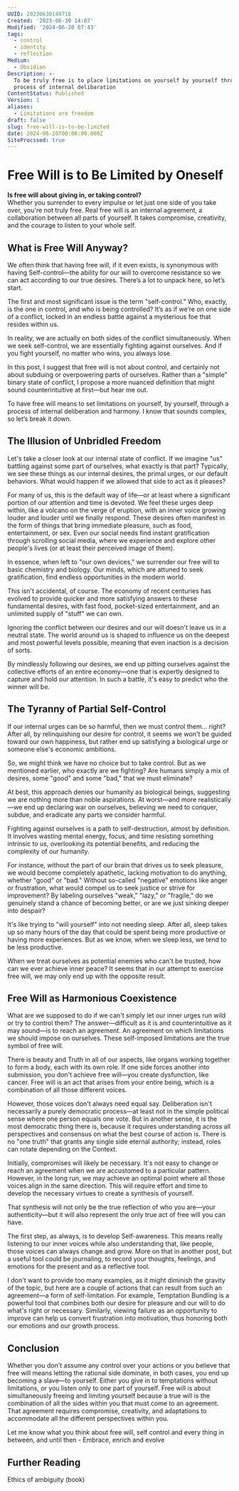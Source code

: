 ```yaml
---
UUID: 20230630140718
Created: '2023-06-30 14:07'
Modified: '2024-06-20 07:43'
tags:
  - control
  - identity
  - reflection
Medium:
  - Obsidian
Description: >-
  To be truly free is to place limitations on yourself by yourself through a
  process of internal delibaration
ContentStatus: Published
Version: 1
aliases:
  - Limitations are freedom
draft: false
slug: free-will-is-to-be-limited
date: 2024-06-20T00:00:00.000Z
SiteProcssed: true
---
```


# Free Will is to Be Limited by Oneself

**Is free will about giving in, or taking control?**  
Whether you surrender to every impulse or let just one side of you take over, you're not truly free. Real free will is an internal agreement, a collaboration between all parts of yourself. It takes compromise, creativity, and the courage to listen to your whole self.

<!-- truncate -->

## What is Free Will Anyway?

We often think that having free will, if it even exists, is synonymous with having Self-control—the ability for our will to overcome resistance so we can act according to our true desires. There’s a lot to unpack here, so let’s start.

The first and most significant issue is the term "self-control." Who, exactly, is the one in control, and who is being controlled? It’s as if we’re on one side of a conflict, locked in an endless battle against a mysterious foe that resides within us. 

In reality, we are actually on both sides of the conflict simultaneously. When we seek self-control, we are essentially fighting against ourselves. And if you fight yourself, no matter who wins, you always lose.

In this post, I suggest that free will is not about control, and certainly not about subduing or overpowering parts of ourselves. Rather than a "simple" binary state of conflict, I propose a more nuanced definition that might sound counterintuitive at first—but hear me out.

To have free will means to set limitations on yourself, by yourself, through a process of internal deliberation and harmony. I know that sounds complex, so let’s break it down.

## The Illusion of Unbridled Freedom

Let's take a closer look at our internal state of conflict. If we imagine "us" battling against some part of ourselves, what exactly is that part? Typically, we see these things as our internal desires, the primal urges, or our default behaviors. What would happen if we allowed that side to act as it pleases?

For many of us, this is the default way of life—or at least where a significant portion of our attention and time is devoted. We feel these urges deep within, like a volcano on the verge of eruption, with an inner voice growing louder and louder until we finally respond. These desires often manifest in the form of things that bring immediate pleasure, such as food, entertainment, or sex. Even our social needs find instant gratification through scrolling social media, where we experience and explore other people's lives (or at least their perceived image of them).

In essence, when left to "our own devices," we surrender our free will to basic chemistry and biology. Our minds, which are attuned to seek gratification, find endless opportunities in the modern world.

This isn't accidental, of course. The economy of recent centuries has evolved to provide quicker and more satisfying answers to these fundamental desires, with fast food, pocket-sized entertainment, and an unlimited supply of "stuff" we can own.

Ignoring the conflict between our desires and our will doesn't leave us in a neutral state. The world around us is shaped to influence us on the deepest and most powerful levels possible, meaning that even inaction is a decision of sorts. 

By mindlessly following our desires, we end up pitting ourselves against the collective efforts of an entire economy—one that is expertly designed to capture and hold our attention. In such a battle, it's easy to predict who the winner will be.

## The Tyranny of Partial Self-Control

If our internal urges can be so harmful, then we must control them... right? After all, by relinquishing our desire for control, it seems we won't be guided toward our own happiness, but rather end up satisfying a biological urge or someone else's economic ambitions.

So, we might think we have no choice but to take control. But as we mentioned earlier, who exactly are we fighting? Are humans simply a mix of desires, some "good" and some "bad," that we must eliminate?

At best, this approach denies our humanity as biological beings, suggesting we are nothing more than noble aspirations. At worst—and more realistically—we end up declaring war on ourselves, believing we need to conquer, subdue, and eradicate any parts we consider harmful.

Fighting against ourselves is a path to self-destruction, almost by definition. It involves wasting mental energy, focus, and time resisting something intrinsic to us, overlooking its potential benefits, and reducing the complexity of our humanity.

For instance, without the part of our brain that drives us to seek pleasure, we would become completely apathetic, lacking motivation to do anything, whether "good" or "bad." Without so-called "negative" emotions like anger or frustration, what would compel us to seek justice or strive for improvement? By labeling ourselves "weak," "lazy," or "fragile," do we genuinely stand a chance of becoming better, or are we just sinking deeper into despair?

It's like trying to "will yourself" into not needing sleep. After all, sleep takes up so many hours of the day that could be spent being more productive or having more experiences. But as we know, when we sleep less, we tend to be less productive.

When we treat ourselves as potential enemies who can't be trusted, how can we ever achieve inner peace? It seems that in our attempt to exercise free will, we may only end up with the opposite result.

## Free Will as Harmonious Coexistence

What are we supposed to do if we can't simply let our inner urges run wild or try to control them? The answer—difficult as it is and counterintuitive as it may sound—is to reach an agreement. An agreement on which limitations we should impose on ourselves. These self-imposed limitations are the true symbol of free will.

There is beauty and Truth in all of our aspects, like organs working together to form a body, each with its own role. If one side forces another into submission, you don't achieve free will—you create dysfunction, like cancer. Free will is an act that arises from your entire being, which is a combination of all those different voices.

However, those voices don't always need equal say. Deliberation isn't necessarily a purely democratic process—at least not in the simple political sense where one person equals one vote. But in another sense, it is the most democratic thing there is, because it requires understanding across all perspectives and consensus on what the best course of action is. There is no "one truth" that grants any single side eternal authority; instead, roles can rotate depending on the Context.

Initially, compromises will likely be necessary. It's not easy to change or reach an agreement when we are accustomed to a particular pattern. However, in the long run, we may achieve an optimal point where all those voices align in the same direction. This will require effort and time to develop the necessary virtues to create a synthesis of yourself.

That synthesis will not only be the true reflection of who you are—your authenticity—but it will also represent the only true act of free will you can have.

The first step, as always, is to develop Self-awareness. This means really listening to our inner voices while also understanding that, like people, those voices can always change and grow. More on that in another post, but a useful tool could be journaling, to record your thoughts, feelings, and emotions for the present and as a reflective tool.

I don't want to provide too many examples, as it might diminish the gravity of the topic, but here are a couple of actions that can result from such an agreement—a form of self-limitation. For example, Temptation Bundling is a powerful tool that combines both our desire for pleasure and our will to do what's right or necessary. Similarly, viewing failure as an opportunity to improve can help us convert frustration into motivation, thus honoring both our emotions and our growth process.

## Conclusion

Whether you don't assume any control over your actions or you believe that free will means letting the rational side dominate, in both cases, you end up becoming a slave—to yourself. Either you give in to temptations without limitations, or you listen only to one part of yourself. Free will is about simultaneously freeing and limiting yourself because a true will is the combination of all the sides within you that must come to an agreement. That agreement requires compromise, creativity, and adaptations to accommodate all the different perspectives within you.

Let me know what you think about free will, self control and every thing in between, and until then -
Embrace, enrich and evolve

## Further Reading
Ethics of ambiguity (book)
